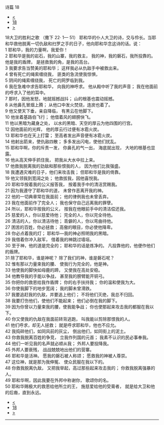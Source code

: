 ﻿





 诗篇 18




* [<](bible/PSA017.md)
* [18](bible/PSA.md)
* [>](bible/PSA019.md)



 
18大卫的胜利之歌 （撒下
22·
1—
51） 耶和华的仆人大卫的诗，交与伶长。当耶和华救他脱离一切仇敌和扫罗之手的日子，他向耶和华念这诗的话。说：  
1 耶和华，我的力量啊，我爱你！  
2 耶和华是我的岩石，我的山寨，我的救主， 我的神，我的磐石，我所投靠的。 他是我的盾牌， 是拯救我的角，是我的高台。  
3 我要求告当赞美的耶和华； 这样我必从仇敌手中被救出来。     
4 曾有死亡的绳索缠绕我， 匪类的急流使我惊惧，  
5 阴间的绳索缠绕我， 死亡的网罗临到我。     
6 我在急难中求告耶和华， 向我的神呼求。 他从殿中听了我的声音； 我在他面前的呼求入了他的耳中。  
7 那时，因他发怒，地就摇撼战抖； 山的根基也震动摇撼。  
8 从他鼻孔冒烟上腾； 从他口中发火焚烧，连炭也着了。  
9 他又使天下垂，亲自降临， 有黑云在他脚下。  
10 他坐着基路伯飞行； 他借着风的翅膀快飞。  
11 他以黑暗为藏身之处， 以水的黑暗、天空的厚云为他四围的行宫。  
12 因他面前的光辉， 他的厚云行过便有冰雹火炭。  
13 耶和华也在天上打雷； 至高者发出声音便有冰雹火炭。  
14 他射出箭来，使仇敌四散； 多多发出闪电，使他们扰乱。  
15 耶和华啊，你的斥责一发， 你鼻孔的气一出， 海底就出现， 大地的根基也显露。  
16 他从高天伸手抓住我， 把我从大水中拉上来。  
17 他救我脱离我的劲敌和那些恨我的人， 因为他们比我强盛。  
18 我遭遇灾难的日子，他们来攻击我； 但耶和华是我的倚靠。  
19 他又领我到宽阔之处； 他救拔我，因他喜悦我。     
20 耶和华按着我的公义报答我， 按着我手中的清洁赏赐我。  
21 因为我遵守了耶和华的道， 未曾作恶离开我的神。  
22 他的一切典章常在我面前； 他的律例我也未曾丢弃。  
23 我在他面前作了完全人； 我也保守自己远离我的罪孽。  
24 所以，耶和华按我的公义， 按我在他眼前手中的清洁偿还我。     
25 慈爱的人，你以慈爱待他； 完全的人，你以完全待他。  
26 清洁的人，你以清洁待他； 乖僻的人，你以弯曲待他。  
27 困苦的百姓，你必拯救； 高傲的眼目，你必使他降卑。  
28 你必点着我的灯； 耶和华—我的神必照明我的黑暗。  
29 我借着你冲入敌军， 借着我的神跳过墙垣。  
30 至于神，他的道是完全的； 耶和华的话是炼净的。 凡投靠他的，他便作他们的盾牌。     
31 除了耶和华，谁是神呢？ 除了我们的神，谁是磐石呢？  
32 惟有那以力量束我的腰、 使我行为完全的，他是神。  
33 他使我的脚快如母鹿的蹄， 又使我在高处安稳。  
34 他教导我的手能以争战， 甚至我的膀臂能开铜弓。  
35 你把你的救恩给我作盾牌； 你的右手扶持我； 你的温和使我为大。  
36 你使我脚下的地步宽阔； 我的脚未曾滑跌。  
37 我要追赶我的仇敌，并要追上他们； 不将他们灭绝，我总不归回。  
38 我要打伤他们，使他们不能起来； 他们必倒在我的脚下。  
39 因为你曾以力量束我的腰，使我能争战； 你也使那起来攻击我的都服在我以下。  
40 你又使我的仇敌在我面前转背逃跑， 叫我能以剪除那恨我的人。  
41 他们呼求，却无人拯救； 就是呼求耶和华，他也不应允。  
42 我捣碎他们，如同风前的灰尘， 倒出他们，如同街上的泥土。     
43 你救我脱离百姓的争竞， 立我作列国的元首； 我素不认识的民必事奉我。  
44 他们一听见我的名声就必顺从我； 外邦人要投降我。  
45 外邦人要衰残， 战战兢兢地出他们的营寨。     
46 耶和华是活神。 愿我的磐石被人称颂； 愿救我的神被人尊崇。  
47 这位神，就是那为我伸冤、 使众民服在我以下的。  
48 你救我脱离仇敌， 又把我举起，高过那些起来攻击我的； 你救我脱离强暴的人。     
49 耶和华啊，因此我要在外邦中称谢你， 歌颂你的名。  
50 耶和华赐极大的救恩给他所立的王， 施慈爱给他的受膏者， 就是给大卫和他的后裔，直到永远。 
* [<](bible/PSA017.md)
* [18](bible/PSA.md)
* [>](bible/PSA019.md)





---









